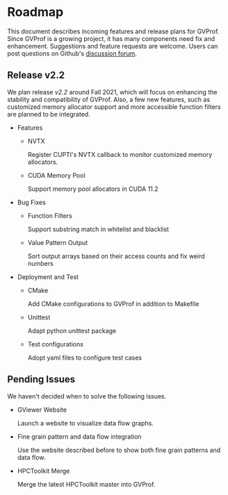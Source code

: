 # Roadmap

This document describes incoming features and release plans for GVProf. Since GVProf is a growing project, it has many components need fix and enhancement. Suggestions and feature requests are welcome. Users can post questions on Github's [discussion forum](https://github.com/GVProf/GVProf/discussions).

## Release v2.2

We plan release *v2.2* around Fall 2021, which will focus on enhancing the stability and compatibility of GVProf. Also, a few new features, such as customized memory allocator support and more accessible function filters are planned to be integrated.


- Features

    - NVTX

        Register CUPTI's NVTX callback to monitor customized memory allocators.

    - CUDA Memory Pool

        Support memory pool allocators in CUDA 11.2

- Bug Fixes

    - Function Filters
    
        Support substring match in whitelist and blacklist

    - Value Pattern Output

        Sort output arrays based on their access counts and fix weird numbers

- Deployment and Test

    - CMake

        Add CMake configurations to GVProf in addition to Makefile

    - Unittest

        Adapt python unittest package

    - Test configurations

        Adopt yaml files to configure test cases

## Pending Issues

We haven't decided when to solve the following issues.

- GViewer Website
    
    Launch a website to visualize data flow graphs.

- Fine grain pattern and data flow integration

    Use the website described before to show both fine grain patterns and data flow.

- HPCToolkit Merge

    Merge the latest HPCToolkit master into GVProf.

